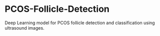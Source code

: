 # PCOS-Follicle-Detection
Deep Learning model for PCOS follicle detection and classification using ultrasound images.
